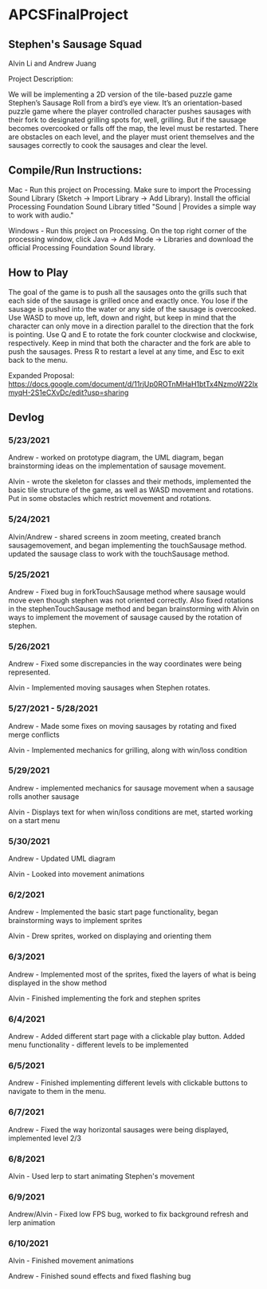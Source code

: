 # APCSFinalProject
## Stephen's Sausage Squad

Alvin Li and Andrew Juang

Project Description:

We will be implementing a 2D version of the tile-based puzzle game Stephen’s Sausage Roll from a bird’s eye view. It’s an orientation-based puzzle game where the player controlled character pushes sausages with their fork to designated grilling spots for, well, grilling. But if the sausage becomes overcooked or falls off the map, the level must be restarted. There are obstacles on each level, and the player must orient themselves and the sausages correctly to cook the sausages and clear the level.


## Compile/Run Instructions:

Mac - Run this project on Processing. Make sure to import the Processing Sound Library (Sketch -> Import Library -> Add Library). Install the official Processing Foundation Sound Library titled "Sound | Provides a simple way to work with audio."

Windows - Run this project on Processing. On the top right corner of the processing window, click Java -> Add Mode -> Libraries and download the official Processing Foundation Sound library. 

## How to Play
The goal of the game is to push all the sausages onto the grills such that each side of the sausage is grilled once and exactly once. You lose if the sausage is pushed into the water or any side of the sausage is overcooked. Use WASD to move up, left, down and right, but keep in mind that the character can only move in a direction parallel to the direction that the fork is pointing. Use Q and E to rotate the fork counter clockwise and clockwise, respectively. Keep in mind that both the character and the fork are able to push the sausages. Press R to restart a level at any time, and Esc to exit back to the menu.


Expanded Proposal:
https://docs.google.com/document/d/11rjUp0ROTnMHaH1btTx4NzmoW22lxmyqH-2S1eCXvDc/edit?usp=sharing

## Devlog

### 5/23/2021
Andrew - worked on prototype diagram, the UML diagram, began brainstorming ideas on the implementation of sausage movement. 

Alvin - wrote the skeleton for classes and their methods, implemented the basic tile structure of the game, as well as WASD movement and rotations. Put in some obstacles which restrict movement and rotations.

### 5/24/2021
Alvin/Andrew - shared screens in zoom meeting, created branch sausagemovement, and began implementing the touchSausage method. updated the sausage class to work with the touchSausage method. 

### 5/25/2021
Andrew - Fixed bug in forkTouchSausage method where sausage would move even though stephen was not oriented correctly. Also fixed rotations in the stephenTouchSausage method and began brainstorming with Alvin on ways to implement the movement of sausage caused by the rotation of stephen. 

### 5/26/2021
Andrew - Fixed some discrepancies in the way coordinates were being represented.

Alvin - Implemented moving sausages when Stephen rotates.

### 5/27/2021 - 5/28/2021
Andrew - Made some fixes on moving sausages by rotating and fixed merge conflicts

Alvin - Implemented mechanics for grilling, along with win/loss condition

### 5/29/2021
Andrew - implemented mechanics for sausage movement when a sausage rolls another sausage

Alvin - Displays text for when win/loss conditions are met, started working on a start menu

### 5/30/2021
Andrew - Updated UML diagram 

Alvin - Looked into movement animations 

### 6/2/2021
Andrew - Implemented the basic start page functionality, began brainstorming ways to implement sprites 

Alvin - Drew sprites, worked on displaying and orienting them

### 6/3/2021
Andrew - Implemented most of the sprites, fixed the layers of what is being displayed in the show method

Alvin - Finished implementing the fork and stephen sprites

### 6/4/2021
Andrew - Added different start page with a clickable play button. Added menu functionality - different levels to be implemented 

### 6/5/2021
Andrew - Finished implementing different levels with clickable buttons to navigate to them in the menu. 

### 6/7/2021
Andrew - Fixed the way horizontal sausages were being displayed, implemented level 2/3

### 6/8/2021
Alvin - Used lerp to start animating Stephen's movement

### 6/9/2021
Andrew/Alvin - Fixed low FPS bug, worked to fix background refresh and lerp animation 

### 6/10/2021
Alvin - Finished movement animations

Andrew - Finished sound effects and fixed flashing bug
